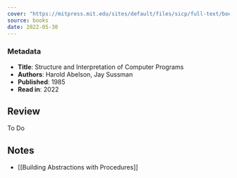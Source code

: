 ```yaml
---
cover: "https://mitpress.mit.edu/sites/default/files/sicp/full-text/book/cover.jpg"
source: books
date: 2022-05-30
---
```

### Metadata
- **Title**: Structure and Interpretation of Computer Programs
- **Authors**: Harold Abelson, Jay Sussman
- **Published**: 1985
- **Read in**: 2022

## Review
To Do

## Notes
- [[Building Abstractions with Procedures]]